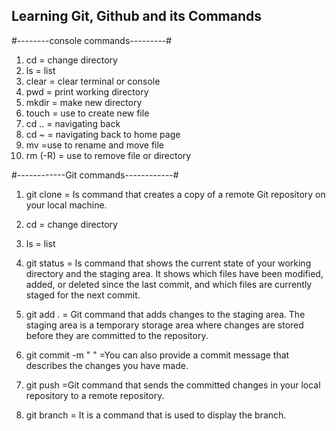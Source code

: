 ## Learning Git, Github and its Commands

#--------console commands---------#
1. cd = change directory
2. ls = list
3. clear = clear terminal or console
4. pwd = print working directory
5. mkdir = make new directory
6. touch = use to create new file
7. cd .. = navigating back
8. cd ~  = navigating back to home page
9. mv =use to rename and move file
10. rm  (-R) = use to remove file or directory


#------------Git commands------------#
1. git clone = Is command that creates a copy of a remote Git repository on your local machine. 
2. cd  = change directory
3. ls = list

4. git status = Is command that shows the current state of your working directory and the staging area. It shows which files have been modified, added, or deleted since the last commit, and which files are currently staged for the next commit.

5. git add . =  Git command that adds changes to the staging area. The staging area is a temporary storage area where changes are stored before they are committed to the repository.

6. git commit -m " " =You can also provide a commit message that describes the changes you have made.

7. git push =Git command that sends the committed changes in your local repository to a remote repository.

8. git branch = It is a command that is used to display the branch.
